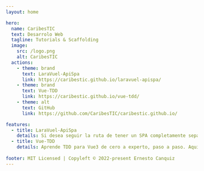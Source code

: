 ```yaml
---
layout: home

hero:
  name: CaribesTIC
  text: Desarrolo Web
  tagline: Tutorials & Scaffolding
  image:
    src: /logo.png
    alt: CaribesTIC
  actions:
    - theme: brand
      text: LaraVuel-ApiSpa
      link: https://caribestic.github.io/laravuel-apispa/
    - theme: brand
      text: Vue-TDD
      link: https://caribestic.github.io/vue-tdd/
    - theme: alt
      text: GitHub
      link: https://github.com/CaribesTIC/caribestic.github.io/

features:
  - title: LaraVuel-ApiSpa
    details: Si desea seguir la ruta de tener un SPA completamente separado que consume una API de Laravel, estos documentos deberían proporcionar toda la referencia que necesitas para configurar las cosas y empezar con un andamiaje para tu proyecto.
  - title: Vue-TDD
    details: Aprende TDD para Vue3 de cero a experto, paso a paso. Aquí, explica la correspondiente configuración de Vitest (con Vite) para tus proyectos y la migración a Vitest en cuanto a los Mocks (simulaciones).
    
footer: MIT Licensed | Copyleft © 2022-present Ernesto Canquiz
---
```


